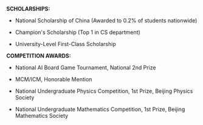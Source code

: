 
<span style="font-weight: bold;">SCHOLARSHIPS:</span>

- National Scholarship of China (Awarded to 0.2% of students nationwide)

- Champion's Scholarship (Top 1 in CS department)

- University-Level First-Class Scholarship


<span style="font-weight: bold;">COMPETITION AWARDS:</span>

- National AI Board Game Tournament, National 2nd Prize

- MCM/ICM, Honorable Mention

- National Undergraduate Physics Competition, 1st Prize, Beijing Physics Society

- National Undergraduate Mathematics Competition, 1st Prize, Beijing Mathematics Society



